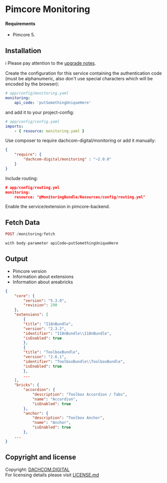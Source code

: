 # Pimcore Monitoring

#### Requirements
* Pimcore 5.

## Installation
:information_source: Please pay attention to the [upgrade notes](./UPGRADE.md).

Create the configuration for this service containing the authentication code (must be alphanumeric, also don't use special characters which will be encoded by the browser):
```yaml
# app/config/monitoring.yaml
monitoring:
    api_code: 'putSomethingUniqueHere'
```
and add it to your project-config:
```yaml
# app/config/config.yaml
imports:
    - { resource: monitoring.yaml }
```
Use composer to require dachcom-digital/monitoring or add it manually:
```json
{
    "require": {
        "dachcom-digital/monitoring" : "~2.0.0"
    }
}  
```
Include routing:
```json
# app/config/routing.yml
monitoring:
    resource: "@MonitoringBundle/Resources/config/routing.yml"
```

Enable the service/extension in pimcore-backend.

## Fetch Data
```php
POST /monitoring/fetch

with body-parameter apiCode=putSomethingUniqueHere
```

## Output
- Pimcore version
- Information about extensions
- Information about areabricks

```json
{
    "core": {
        "version": "5.3.0",
        "revision": 290
    },
    "extensions": [
        {
        "title": "I18nBundle",
        "version": "2.3.2",
        "identifier": "I18nBundle\\I18nBundle",
        "isEnabled": true
        },
        {
        "title": "ToolboxBundle",
        "version": "2.6.1",
        "identifier": "ToolboxBundle\\ToolboxBundle",
        "isEnabled": true
        },
        ...
    ],
    "bricks": {
        "accordion": {
            "description": "Toolbox Accordion / Tabs",
            "name": "Accordion",
            "isEnabled": true
        },
        "anchor": {
            "description": "Toolbox Anchor",
            "name": "Anchor",
            "isEnabled": true
        },
    ...
}
```
## Copyright and license
Copyright: [DACHCOM.DIGITAL](http://dachcom-digital.ch)  
For licensing details please visit [LICENSE.md](LICENSE.md)  